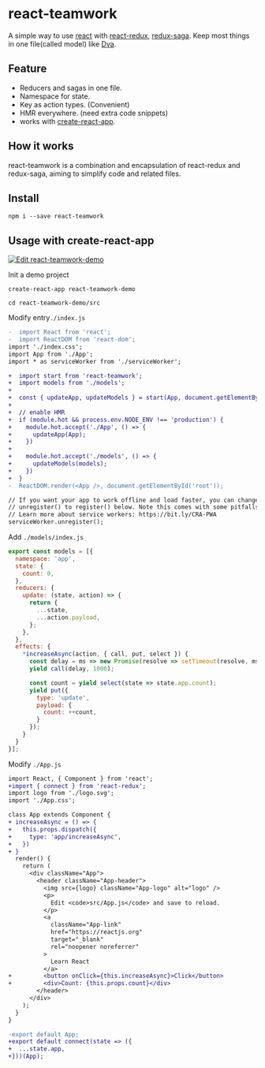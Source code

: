 # react-teamwork

A simple way to use [react][0] with [react-redux][1], [redux-saga][2]. Keep most things in one file(called model) like [Dva][3].

## Feature

- Reducers and sagas in one file.
- Namespace for state.
- Key as action types. (Convenient)
- HMR everywhere. (need extra code snippets)
- works with [create-react-app][4].

## How it works

react-teamwork is a combination and encapsulation of react-redux and redux-saga, aiming to simplify code and related files.

## Install

    npm i --save react-teamwork

## Usage with create-react-app

[![Edit react-teamwork-demo](https://codesandbox.io/static/img/play-codesandbox.svg)](https://codesandbox.io/s/61wpmyj04r?fontsize=14)

Init a demo project

    create-react-app react-teamwork-demo
    
    cd react-teamwork-demo/src

Modify entry`./index.js`

```diff
-  import React from 'react';
-  import ReactDOM from 'react-dom';
import './index.css';
import App from './App';
import * as serviceWorker from './serviceWorker';

+  import start from 'react-teamwork';
+  import models from './models';
+  
+  const { updateApp, updateModels } = start(App, document.getElementById('root'), models);
+  
+  // enable HMR
+  if (module.hot && process.env.NODE_ENV !== 'production') {
+    module.hot.accept('./App', () => {
+      updateApp(App);
+    })
+  
+    module.hot.accept('./models', () => {
+      updateModels(models);
+    })
+  }
-  ReactDOM.render(<App />, document.getElementById('root'));

// If you want your app to work offline and load faster, you can change
// unregister() to register() below. Note this comes with some pitfalls.
// Learn more about service workers: https://bit.ly/CRA-PWA
serviceWorker.unregister();
```

Add `./models/index.js`

```javascript
export const models = [{
  namespace: 'app',
  state: {
    count: 0,
  },
  reducers: {
    update: (state, action) => {
      return {
        ...state,
        ...action.payload,
      };
    },
  },
  effects: {
    *increaseAsync(action, { call, put, select }) {
      const delay = ms => new Promise(resolve => setTimeout(resolve, ms));
      yield call(delay, 1000);

      const count = yield select(state => state.app.count);
      yield put({
        type: 'update',
        payload: {
          count: ++count,
        }
      });
    }
  }
}];
```

Modify `./App.js`

```diff
import React, { Component } from 'react';
+import { connect } from 'react-redux';
import logo from './logo.svg';
import './App.css';

class App extends Component {
+ increaseAsync = () => {
+   this.props.dispatch({
+     type: 'app/increaseAsync',
+   })
+ }
  render() {
    return (
      <div className="App">
        <header className="App-header">
          <img src={logo} className="App-logo" alt="logo" />
          <p>
            Edit <code>src/App.js</code> and save to reload.
          </p>
          <a
            className="App-link"
            href="https://reactjs.org"
            target="_blank"
            rel="noopener noreferrer"
          >
            Learn React
          </a>
+         <button onClick={this.increaseAsync}>Click</button>
+         <div>Count: {this.props.count}</div>
        </header>
      </div>
    );
  }
}

-export default App;
+export default connect(state => ({
+  ...state.app,
+}))(App);
```


[0]: https://github.com/facebook/react
[1]: https://github.com/reduxjs/react-redux
[2]: https://github.com/redux-saga/redux-saga
[3]: https://github.com/dvajs/dva
[4]: https://github.com/facebook/create-react-app

